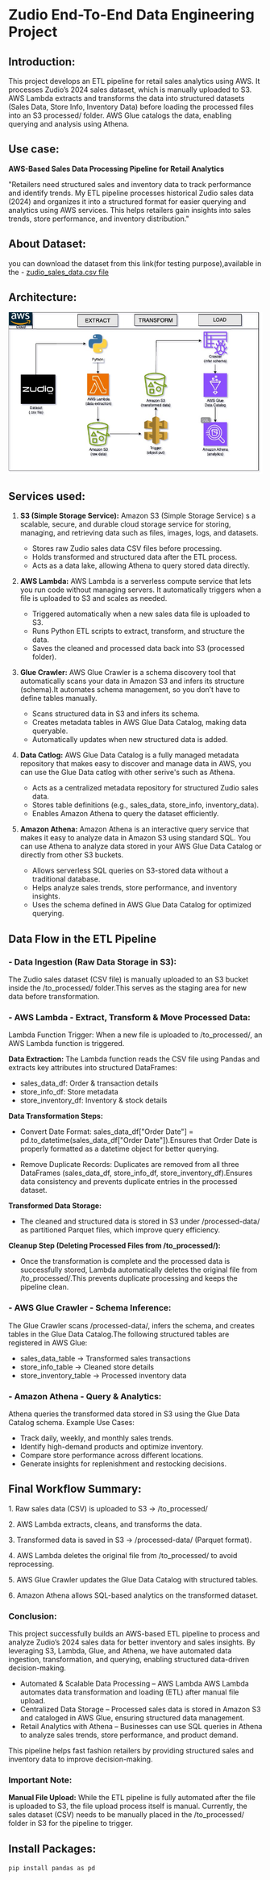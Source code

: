 # Zudio End-To-End Data Engineering Project
## Introduction:
This project develops an ETL pipeline for retail sales analytics using AWS. It processes Zudio’s 2024 sales dataset, which is manually uploaded to S3. AWS Lambda extracts and transforms the data into structured datasets (Sales Data, Store Info, Inventory Data) before loading the processed files into an S3 processed/ folder. AWS Glue catalogs the data, enabling querying and analysis using Athena.

## Use case:
**AWS-Based Sales Data Processing Pipeline for Retail Analytics**

"Retailers need structured sales and inventory data to track performance and identify trends. My ETL pipeline processes historical Zudio sales data (2024) and organizes it into a structured format for easier querying and analytics using AWS services. This helps retailers gain insights into sales trends, store performance, and inventory distribution."

## About Dataset:
you can download the dataset from this link(for testing purpose),available in the - [zudio_sales_data.csv file](https://www.kaggle.com/datasets/saketkshirsagar1/zudio-sales-test-dataset)

## Architecture:
![Architecture diagram of AWS ETL Pipeline.](https://github.com/Raghul-DE/zudio-end-to-end-data-engineering-project/blob/main/zudio-etl-pipeline-architecture.jpg)

## Services used:
1. **S3 (Simple Storage Service):** Amazon S3 (Simple Storage Service) s a scalable, secure, and durable cloud storage service for storing, managing, and retrieving data such as files, images, logs, and datasets.
   - Stores raw Zudio sales data CSV files before processing.
   - Holds transformed and structured data after the ETL process.
   - Acts as a data lake, allowing Athena to query stored data directly.
    
2. **AWS Lambda:** AWS Lambda is a serverless compute service that lets you run code without managing servers. It automatically triggers when a file is uploaded to S3 and scales as needed.
    - Triggered automatically when a new sales data file is uploaded to S3.
    - Runs Python ETL scripts to extract, transform, and structure the data.
    - Saves the cleaned and processed data back into S3 (processed folder).
      
3. **Glue Crawler:** AWS Glue Crawler is a schema discovery tool that automatically scans your data in Amazon S3 and infers its structure (schema).It automates schema management, so you don’t have to define tables manually.
    - Scans structured data in S3 and infers its schema.
    - Creates metadata tables in AWS Glue Data Catalog, making data queryable.
    - Automatically updates when new structured data is added.
      
4. **Data Catlog:** AWS Glue Data Catalog is a fully managed metadata repository that makes easy to discover and manage data in AWS, you can use the Glue Data catlog with other serive's such as Athena.
    - Acts as a centralized metadata repository for structured Zudio sales data.
    - Stores table definitions (e.g., sales_data, store_info, inventory_data).
    - Enables Amazon Athena to query the dataset efficiently.
      
5. **Amazon Athena:** Amazon Athena is an interactive query service that makes it easy to analyze data in Amazon S3 using standard SQL. You can use Athena to analyze data stored in your AWS Glue Data Catalog or directly from other S3 buckets.
    - Allows serverless SQL queries on S3-stored data without a traditional database.
    - Helps analyze sales trends, store performance, and inventory insights.
    - Uses the schema defined in AWS Glue Data Catalog for optimized querying.

## Data Flow in the ETL Pipeline

### - Data Ingestion (Raw Data Storage in S3):
The Zudio sales dataset (CSV file) is manually uploaded to an S3 bucket inside the /to_processed/ folder.This serves as the staging area for new data before transformation.

### - AWS Lambda - Extract, Transform & Move Processed Data:
Lambda Function Trigger:
When a new file is uploaded to /to_processed/, an AWS Lambda function is triggered.

**Data Extraction:**
The Lambda function reads the CSV file using Pandas and extracts key attributes into structured DataFrames:

 - sales_data_df: Order & transaction details
 - store_info_df: Store metadata
 - store_inventory_df: Inventory & stock details
   
**Data Transformation Steps:**

 - Convert Date Format: sales_data_df["Order Date"] = pd.to_datetime(sales_data_df["Order Date"]).Ensures that Order Date is properly formatted as a datetime object for better querying.

 - Remove Duplicate Records: Duplicates are removed from all three DataFrames (sales_data_df, store_info_df, store_inventory_df).Ensures data consistency and prevents duplicate entries in the processed dataset.

**Transformed Data Storage:**

 - The cleaned and structured data is stored in S3 under /processed-data/ as partitioned Parquet files, which improve query efficiency.

**Cleanup Step (Deleting Processed Files from /to_processed/):**

 - Once the transformation is complete and the processed data is successfully stored, Lambda automatically deletes the original file from /to_processed/.This prevents duplicate processing and keeps the pipeline clean.

### - AWS Glue Crawler - Schema Inference:
The Glue Crawler scans /processed-data/, infers the schema, and creates tables in the Glue Data Catalog.The following structured tables are registered in AWS Glue:

 - sales_data_table → Transformed sales transactions
 - store_info_table → Cleaned store details
 - store_inventory_table → Processed inventory data

### - Amazon Athena - Query & Analytics:
Athena queries the transformed data stored in S3 using the Glue Data Catalog schema.
Example Use Cases:

 - Track daily, weekly, and monthly sales trends.
 - Identify high-demand products and optimize inventory.
 - Compare store performance across different locations.
 - Generate insights for replenishment and restocking decisions.

## Final Workflow Summary:
1️. Raw sales data (CSV) is uploaded to S3 → /to_processed/

2️. AWS Lambda extracts, cleans, and transforms the data.

3️. Transformed data is saved in S3 → /processed-data/ (Parquet format).

4️. AWS Lambda deletes the original file from /to_processed/ to avoid reprocessing.

5️. AWS Glue Crawler updates the Glue Data Catalog with structured tables.

6️. Amazon Athena allows SQL-based analytics on the transformed dataset. 

### Conclusion:

This project successfully builds an AWS-based ETL pipeline to process and analyze Zudio’s 2024 sales data for better inventory and sales insights. By leveraging S3, Lambda, Glue, and Athena, we have automated data ingestion, transformation, and querying, enabling structured data-driven decision-making.

- Automated & Scalable Data Processing – AWS Lambda AWS Lambda automates data transformation and loading (ETL) after manual file upload.
- Centralized Data Storage – Processed sales data is stored in Amazon S3 and cataloged in AWS Glue, ensuring structured data management.
- Retail Analytics with Athena – Businesses can use SQL queries in Athena to analyze sales trends, store performance, and product demand.

This pipeline helps fast fashion retailers by providing structured sales and inventory data to improve decision-making.

### Important Note:
**Manual File Upload:** While the ETL pipeline is fully automated after the file is uploaded to S3, the file upload process itself is manual. Currently, the sales dataset (CSV) needs to be manually placed in the /to_processed/ folder in S3 for the pipeline to trigger.




## Install Packages:
```
pip install pandas as pd
```
